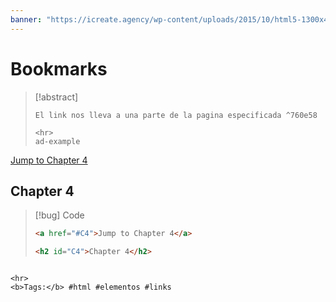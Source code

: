 ```yaml
---
banner: "https://icreate.agency/wp-content/uploads/2015/10/html5-1300x470.gif"
---
```

# Bookmarks
> [!abstract]
> ````
> El link nos lleva a una parte de la pagina especificada ^760e58
> 
> <hr>
> ad-example
<a href="#C4">Jump to Chapter 4</a>

<h2 id="C4">Chapter 4</h2>

> [!bug] Code
> ~~~html
> <a href="#C4">Jump to Chapter 4</a>
> 
> <h2 id="C4">Chapter 4</h2>
> ~~~


````

<hr>
<b>Tags:</b> #html #elementos #links 